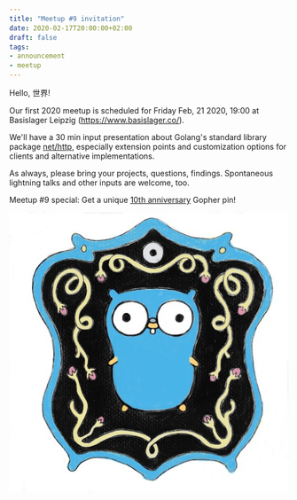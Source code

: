 ```yaml
---
title: "Meetup #9 invitation"
date: 2020-02-17T20:00:00+02:00
draft: false
tags:
- announcement
- meetup
---
```


Hello, 世界!

Our first 2020 meetup is scheduled for Friday Feb, 21 2020, 19:00 at Basislager
Leipzig (https://www.basislager.co/).

We'll have a 30 min input presentation about Golang's standard library package
[net/http](https://golang.org/pkg/net/http/), especially extension points and
customization options for clients and alternative implementations.

As always, please bring your projects, questions, findings. Spontaneous
lightning talks and other inputs are welcome, too.

Meetup #9 special: Get a unique [10th anniversary](https://blog.golang.org/10years) Gopher pin!

![](/images/gopher10th-pin-small.jpg)

